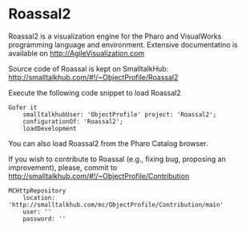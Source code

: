 # Roassal2

Roassal2 is a visualization engine for the Pharo and VisualWorks programming language and environment.
Extensive documentatino is available on http://AgileVisualization.com

Source code of Roassal is kept on SmalltalkHub: http://smalltalkhub.com/#!/~ObjectProfile/Roassal2

Execute the following code snippet to load Roassal2
```Smalltalk
Gofer it
    smalltalkhubUser: 'ObjectProfile' project: 'Roassal2';
    configurationOf: 'Roassal2';
    loadDevelopment
```
You can also load Roassal2 from the Pharo Catalog browser.

If you wish to contribute to Roassal (e.g., fixing bug, proposing an improvement), please, commit to http://smalltalkhub.com/#!/~ObjectProfile/Contribution
```Smalltalk
MCHttpRepository
	location: 'http://smalltalkhub.com/mc/ObjectProfile/Contribution/main'
	user: ''
	password: ''
```  
    
    
